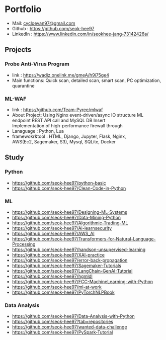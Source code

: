# **Portfolio**

- Mail: <cycloevan97@gmail.com>     
- Github : <https://github.com/seok-hee97>     
- LinkedIn : <https://www.linkedin.com/in/seokhee-jang-73142426a/>     

## **Projects**

### **Probe Anti-Virus Program**      
- link : <https://wadiz.onelink.me/gmeA/h9i75ge4>      
- Main functions: Quick scan, detailed scan, smart scan, PC optimization, quarantine         




###  **ML-WAF**      
- link : <https://github.com/Team-Pyree/mlwaf>    
- About Project: Using Nginx event-driven/async IO structure ML   
  endpoint REST API call and MySQL DB Insert     
  Implementation of high-performance firewall through     
- Lanaguage : Python, Lua     
- framewokr&tool : HTML, Django, Jupyter, Flask, Nginx,       
  AWS(Ec2, Sagemaker, S3), Mysql, SQLite, Docker     



## **Study**

### **Python**
- <https://github.com/seok-hee97/python-basic>
- <https://github.com/seok-hee97/Clean-Code-in-Python>

### **ML**
- <https://github.com/seok-hee97/Designing-ML-Systems>
- <https://github.com/seok-hee97/Data-Mining-Python>
- <https://github.com/seok-hee97/Algorithmic-Trading-ML>
- <https://github.com/seok-hee97/Ai-learnsecurity>
- <https://github.com/seok-hee97/AWS_AI>
- <https://github.com/seok-hee97/Transformers-for-Natural-Language-Processing>
- <https://github.com/seok-hee97/handson-unsupervised-learning>
- <https://github.com/seok-hee97/XAI-practice>
- <https://github.com/seok-hee97/error-back-propagation>
- <https://github.com/seok-hee97/Sagemaker-Tutorials>
- <https://github.com/seok-hee97/LangChain-GenAI-Tutorial>
- <https://github.com/seok-hee97/hgmldl>
- <https://github.com/seok-hee97/FCC-MachineLearning-with-Python>
- <https://github.com/seok-hee97/ml-at-work>
- <https://github.com/seok-hee97/PyTorchNLPBook>


### **Data Analysis**
- <https://github.com/seok-hee97/Data-Analysis-with-Python>
- <https://github.com/seok-hee97?tab=repositories>
- <https://github.com/seok-hee97/wanted-data-challenge>
- <https://github.com/seok-hee97/PySpark-Tutorial>
